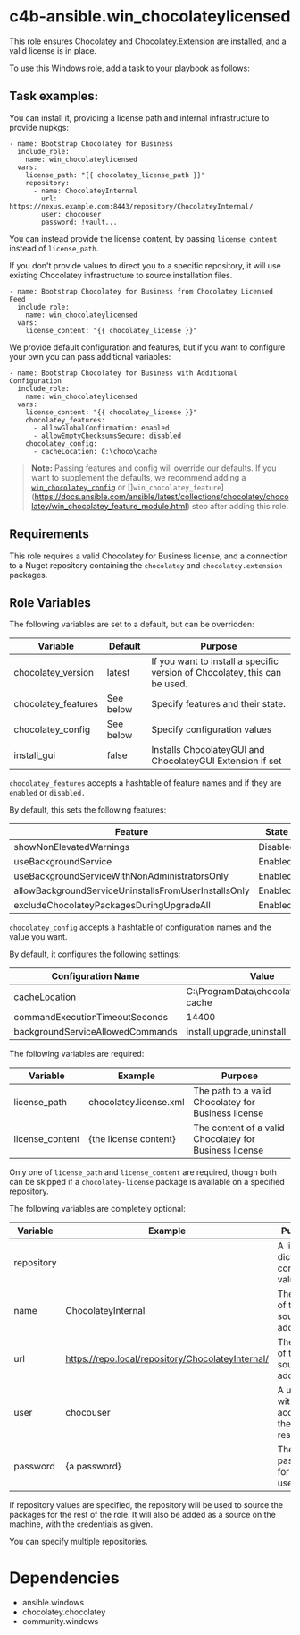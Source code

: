 # c4b-ansible.win_chocolateylicensed

This role ensures Chocolatey and Chocolatey.Extension are installed, and a valid license is in place.

To use this Windows role, add a task to your playbook as follows:

## Task examples:

You can install it, providing a license path and internal infrastructure to provide nupkgs:

```
- name: Bootstrap Chocolatey for Business
  include_role:
    name: win_chocolateylicensed
  vars:
    license_path: "{{ chocolatey_license_path }}"
    repository:
      - name: ChocolateyInternal
        url: https://nexus.example.com:8443/repository/ChocolateyInternal/
        user: chocouser
        password: !vault...
```

You can instead provide the license content, by passing `license_content` instead of `license_path`.

If you don't provide values to direct you to a specific repository, it will use existing Chocolatey infrastructure to source installation files.

```
- name: Bootstrap Chocolatey for Business from Chocolatey Licensed Feed
  include_role:
    name: win_chocolateylicensed
  vars:
    license_content: "{{ chocolatey_license }}"
```

We provide default configuration and features, but if you want to configure your own you can pass additional variables:

```
- name: Bootstrap Chocolatey for Business with Additional Configuration
  include_role:
    name: win_chocolateylicensed
  vars:
    license_content: "{{ chocolatey_license }}"
    chocolatey_features:
      - allowGlobalConfirmation: enabled
      - allowEmptyChecksumsSecure: disabled
    chocolatey_config:
      - cacheLocation: C:\choco\cache
```

> **Note:** Passing features and config will override our defaults. If you want to supplement the defaults, we recommend adding a [`win_chocolatey_config`](https://docs.ansible.com/ansible/latest/collections/chocolatey/chocolatey/win_chocolatey_config_module.html) or []`win_chocolatey_feature`](https://docs.ansible.com/ansible/latest/collections/chocolatey/chocolatey/win_chocolatey_feature_module.html) step after adding this role.

## Requirements

This role requires a valid Chocolatey for Business license, and a connection to a Nuget repository containing the `chocolatey` and `chocolatey.extension` packages.

## Role Variables

The following variables are set to a default, but can be overridden:

| Variable            | Default   | Purpose                                                                    |
| ------------------- | --------- | -------------------------------------------------------------------------- |
| chocolatey_version  | latest    | If you want to install a specific version of Chocolatey, this can be used. |
| chocolatey_features | See below | Specify features and their state.                                          |
| chocolatey_config   | See below | Specify configuration values                                               |
| install_gui         | false     | Installs ChocolateyGUI and ChocolateyGUI Extension if set                  |

`chocolatey_features` accepts a hashtable of feature names and if they are `enabled` or `disabled.`

By default, this sets the following features:

| Feature                                              | State    |
| ---------------------------------------------------- | -------- |
| showNonElevatedWarnings                              | Disabled |
| useBackgroundService                                 | Enabled  |
| useBackgroundServiceWithNonAdministratorsOnly        | Enabled  |
| allowBackgroundServiceUninstallsFromUserInstallsOnly | Enabled  |
| excludeChocolateyPackagesDuringUpgradeAll            | Enabled  |

`chocolatey_config` accepts a hashtable of configuration names and the value you want.

By default, it configures the following settings:

| Configuration Name               | Value                                 |
| -------------------------------- | ------------------------------------- |
| cacheLocation                    | C:\ProgramData\chocolatey\choco-cache |
| commandExecutionTimeoutSeconds   | 14400                                 |
| backgroundServiceAllowedCommands | install,upgrade,uninstall             |

The following variables are required:

| Variable        | Example                | Purpose                                                |
| --------------- | ---------------------- | ------------------------------------------------------ |
| license_path    | chocolatey.license.xml | The path to a valid Chocolatey for Business license    | 
| license_content | {the license content}  | The content of a valid Chocolatey for Business license |

Only one of `license_path` and `license_content` are required, though both can be skipped if a `chocolatey-license` package is available on a specified repository.

The following variables are completely optional:

| Variable            | Example                                           | Purpose                              |
| ------------------- | ------------------------------------------------- | ------------------------------------ |
| repository          |                                                   | A list of dicts containing values    |
|     name            | ChocolateyInternal                                | The name of the source to add        |
|     url             | https://repo.local/repository/ChocolateyInternal/ | The URI of the source to add         |
|     user            | chocouser                                         | A user with access to the resources  |
|     password        | {a password}                                      | The password for the user            |

If repository values are specified, the repository will be used to source the packages for the rest of the role. It will also be added as a source on the machine, with the credentials as given.

You can specify multiple repositories.

# Dependencies

- ansible.windows
- chocolatey.chocolatey
- community.windows